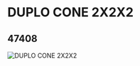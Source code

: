 # DUPLO CONE 2X2X2
## 47408
![DUPLO CONE 2X2X2](https://lc-www-live-s.legocdn.com/media/bricks/5/2/4287284.jpg)